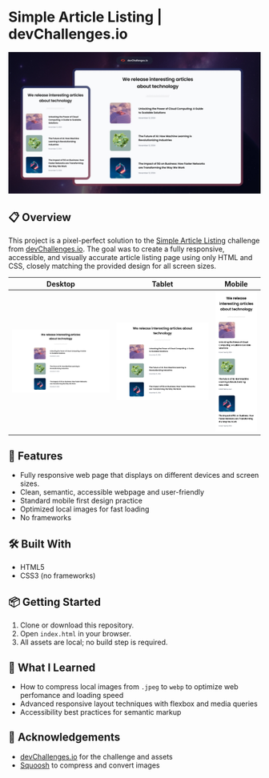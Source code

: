# Simple Article Listing | devChallenges.io

<div align="center">
  <img src="./thumbnail.jpg" alt="Simple Article Listing Screenshot" width="600"/>
</div>

## 📋 Overview

This project is a pixel-perfect solution to the [Simple Article Listing](https://devchallenges.io/challenge/simple-article-listing) challenge from [devChallenges.io](https://devchallenges.io/). The goal was to create a fully responsive, accessible, and visually accurate article listing page using only HTML and CSS, closely matching the provided design for all screen sizes.


| Desktop | Tablet | Mobile |
| ------- | ------ | ------ |
| ![Desktop](./design/Desktop_1350px.jpg) | ![Tablet](./design/Tablet_1024px.jpg) | ![Mobile](./design/Mobile_412px.jpg) |


## 🚀 Features

- Fully responsive web page that displays on different devices and screen sizes.
- Clean, semantic, accessible webpage and user-friendly
- Standard mobile first design practice
- Optimized local images for fast loading
- No frameworks

## 🛠️ Built With

- HTML5
- CSS3 (no frameworks)

## 📦 Getting Started

1. Clone or download this repository.
2. Open `index.html` in your browser.
3. All assets are local; no build step is required.

## 🧠 What I Learned

- How to compress local images from `.jpeg` to `webp` to optimize web perfomance and loading speed
- Advanced responsive layout techniques with flexbox and media queries
- Accessibility best practices for semantic markup

## 🙏 Acknowledgements

- [devChallenges.io](https://devchallenges.io/) for the challenge and assets
- [Squoosh](https://squoosh.app/) to compress and convert images
